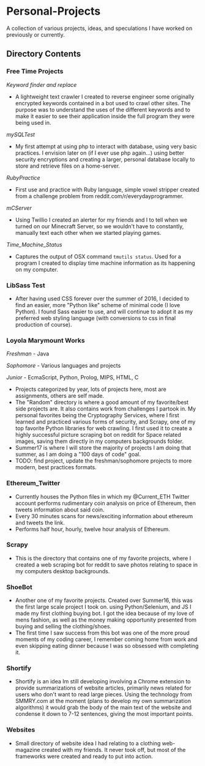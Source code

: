 # **Personal-Projects**
A collection of various projects, ideas, and speculations I have worked on previously or currently.

## **Directory Contents**

### **Free Time Projects**

 *Keyword finder and replace*
 - A lightweight text crawler I created to reverse engineer some originally encrypted keywords contained in a bot used to crawl other sites. The purpose was to understand the uses of the different keywords and to make it easier to see their application inside the full program they were being used in.

 *mySQLTest*
 - My first attempt at using php to interact with database, using very basic practices. I envision later on (if I ever use php again...) using better security encryptions and creating a larger, personal database locally to store and retrieve files on a home-server.

 *RubyPractice*
 - First use and practice with Ruby language, simple vowel stripper created from a challenge problem from reddit.com/r/everydayprogrammer.

 *mCServer*
 - Using Twillio I created an alerter for my friends and I to tell when we turned on our Minecraft Server, so we wouldn't have to constantly, manually text each other when we started playing games.
 
 *Time_Machine_Status*
 - Captures the output of OSX command `tmutils status`. Used for a program I created to display time machine information as its happening on my computer.

### **LibSass Test**

 - After having used CSS forever over the summer of 2016, I decided to find an easier, more "Python like" scheme of minimal code (I love Python). I found Sass easier to use, and will continue to adopt it as my preferred web styling language (with conversions to css in final production of course).

### **Loyola Marymount Works**

  *Freshman*
    - Java
  
  *Sophomore*
    - Various languages and projects

  *Junior*
    - EcmaScript, Python, Prolog, MIPS, HTML, C

  - Projects categorized by year, lots of projects here, most are assignments, others are self made.
  - The "Random" directory is where a good amount of my favorite/best side projects are. It also contains work from challenges I partook in. My personal favorites being the Cryptography Services, where I first learned and practiced various forms of security, and Scrapy, one of my top favorite Python libraries for web crawling. I first used it to create a highly successful picture scraping bot on reddit for Space related images, saving them directly in my computers backgrounds folder.
  - Summer17 is where I will store the majority of projects I am doing that summer, as I am doing a "100 days of code" goal.
  - TODO: find project, update the freshman/sophomore projects to more modern, best practices formats.

### **Ethereum_Twitter**

  - Currently houses the Python files in which my @Current_ETH Twitter account performs rudimentary coin analysis on price of Ethereum, then tweets information about said coin.
  - Every 30 minutes scans for news/exciting information about ethereum and tweets the link.
  - Performs half hour, hourly, twelve hour analysis of Ethereum.

### **Scrapy**

  - This is the directory that contains one of my favorite projects, where I created a web scraping bot for reddit to save photos relating to space in my computers desktop backgrounds.

### **ShoeBot**

  - Another one of my favorite projects. Created over Summer16, this was the first large scale project I took on. using Python/Selenium, and JS I made my first clothing buying bot. I got the idea because of my love of mens fashion, as well as the money making opportunity presented from buying and selling the clothing/shoes.
  - The first time I saw success from this bot was one of the more proud moments of my coding career, I remember coming home from work and even skipping eating dinner because I was so obsessed with completing it.

### **Shortify**

  - Shortify is an idea Im still developing involving a Chrome extension to provide summarizations of website articles, primarily news related for users who don't want to read large pieces. Using the technology from SMMRY.com at the moment (plans to develop my own summarization algorithms) it would grab the body of the main text of the website and condense it down to 7-12 sentences, giving the most important points.

### **Websites**

  - Small directory of website idea I had relating to a clothing web-magazine created with my friends. It never took off, but most of the frameworks were created and ready to put into action.
